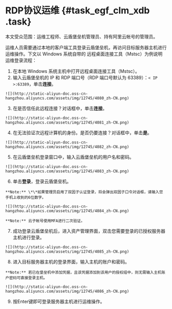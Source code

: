 # RDP协议运维 {#task_egf_clm_xdb .task}

本文受众范围：运维工程师、云盾堡垒机管理员、持有阿里云帐号的管理员。

运维人员需要通过本地的客户端工具登录云盾堡垒机，再访问目标服务器主机进行运维操作。下文以 Windows 系统自带的 远程桌面连接工具（Mstsc）为例说明运维登录流程：

1.   在本地 Windows 系统主机中打开远程桌面连接工具（Mstsc）。 
2.   输入云盾堡垒机的 IP 和 RDP 端口号（RDP 端口号默认为 63389）：`< IP >:63389`，单击**连接**。 

    ![](http://static-aliyun-doc.oss-cn-hangzhou.aliyuncs.com/assets/img/12745/4080_zh-CN.png)

3.   在是否信任此远程连接？对话框中，单击**连接**。 

    ![](http://static-aliyun-doc.oss-cn-hangzhou.aliyuncs.com/assets/img/12745/4081_zh-CN.png)

4.   在无法验证次远程计算机的身份。是否仍要连接？对话框中，单击**是**。 

    ![](http://static-aliyun-doc.oss-cn-hangzhou.aliyuncs.com/assets/img/12745/4082_zh-CN.png)

5.   在云盾堡垒机登录窗口中，输入云盾堡垒机的用户名和密码。 

    ![](http://static-aliyun-doc.oss-cn-hangzhou.aliyuncs.com/assets/img/12745/4083_zh-CN.png)

6.   单击**登录**，登录云盾堡垒机。 

    **Note:** \*\*如果管理员启用了双因子认证登录，将会弹出双因子口令对话框，请输入您手机上收到的6位数字。

    ![](http://static-aliyun-doc.oss-cn-hangzhou.aliyuncs.com/assets/img/12745/4084_zh-CN.png)

    **Note:** 云子帐号使用MFA进行二次验证。

7.   成功登录云盾堡垒机后，进入资产管理界面，双击您需要登录的已授权服务器主机进行登录。 

    ![](http://static-aliyun-doc.oss-cn-hangzhou.aliyuncs.com/assets/img/12745/4085_zh-CN.png)

8.   进入目标服务器主机的登录界面，输入主机的账户和密码。 

    **Note:** 若已在堡垒机中添加凭据，且该凭据添加到该用户的授权组中，则无需输入主机账户密码可直接登录主机。

    ![](http://static-aliyun-doc.oss-cn-hangzhou.aliyuncs.com/assets/img/12745/4086_zh-CN.png)

9.   按Enter键即可登录服务器主机进行运维操作。 


